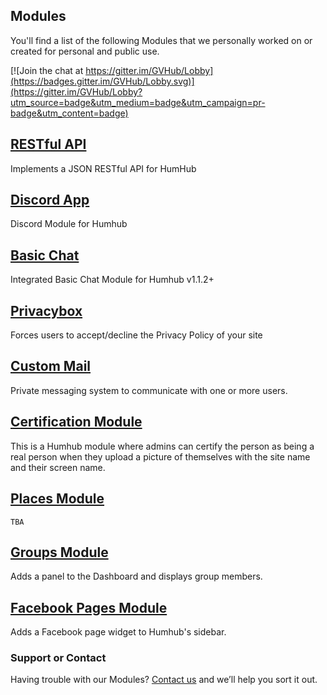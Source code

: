 ## Modules
You'll find a list of the following Modules that we personally worked on or created for personal and public use.

[![Join the chat at https://gitter.im/GVHub/Lobby](https://badges.gitter.im/GVHub/Lobby.svg)](https://gitter.im/GVHub/Lobby?utm_source=badge&utm_medium=badge&utm_campaign=pr-badge&utm_content=badge)

## [RESTful API](https://github.com/GreenVolume/humhub-RESTful-API)
Implements a JSON RESTful API for HumHub

## [Discord App](https://github.com/GreenVolume/humhub-discordapp-module)
Discord Module for Humhub

## [Basic Chat](https://github.com/GreenVolume/humhub-BasicChat-module)
Integrated Basic Chat Module for Humhub v1.1.2+

## [Privacybox](https://github.com/GreenVolume/humhub-modules-privacybox)
Forces users to accept/decline the Privacy Policy of your site

## [Custom Mail](https://github.com/GreenVolume/Custom-Humhub-Mail-Module)
Private messaging system to communicate with one or more users.

## [Certification Module](https://github.com/GreenVolume/humhub-certification-module)
This is a Humhub module where admins can certify the person as being a real person when they upload a picture of themselves with the site name and their screen name.

## [Places Module](https://github.com/GreenVolume/humhub-places-module)
`TBA`

## [Groups Module](https://github.com/GreenVolume/humhub-groups-module)
Adds a panel to the Dashboard and displays group members.

## [Facebook Pages Module](https://github.com/GreenVolume/humhub-facebook-module)
Adds a Facebook page widget to Humhub's sidebar.

### Support or Contact
Having trouble with our Modules? [Contact us](mailto:tsuharusarah@gmail.com) and we’ll help you sort it out.
